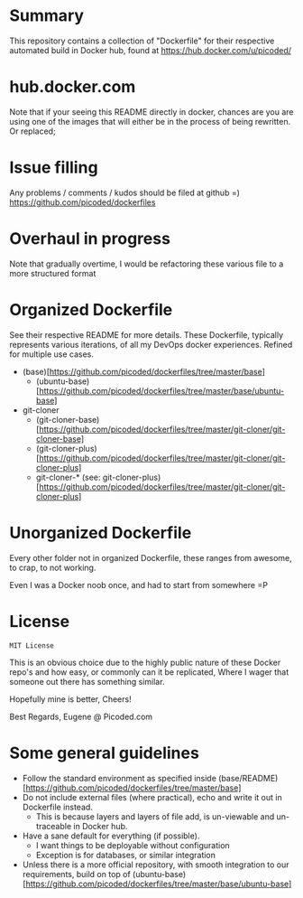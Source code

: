 # Summary

This repository contains a collection of "Dockerfile" for their respective automated build in Docker hub,
found at https://hub.docker.com/u/picoded/

# hub.docker.com

Note that if your seeing this README directly in docker, chances are you are using one of the images that will 
either be in the process of being rewritten. Or replaced;

# Issue filling

Any problems / comments / kudos should be filed at github =)
https://github.com/picoded/dockerfiles

# Overhaul in progress

Note that gradually overtime, I would be refactoring these various file to a more structured format

# Organized Dockerfile

See their respective README for more details. These Dockerfile, typically represents various iterations,
of all my DevOps docker experiences. Refined for multiple use cases.

+ (base)[https://github.com/picoded/dockerfiles/tree/master/base]
	+ (ubuntu-base)[https://github.com/picoded/dockerfiles/tree/master/base/ubuntu-base]
+ git-cloner
	+ (git-cloner-base)[https://github.com/picoded/dockerfiles/tree/master/git-cloner/git-cloner-base]
	+ (git-cloner-plus)[https://github.com/picoded/dockerfiles/tree/master/git-cloner/git-cloner-plus]
	+ git-cloner-* (see: git-cloner-plus)[https://github.com/picoded/dockerfiles/tree/master/git-cloner/git-cloner-plus]
	
# Unorganized Dockerfile

Every other folder not in organized Dockerfile, these ranges from awesome, to crap, to not working.

Even I was a Docker noob once, and had to start from somewhere =P

# License 

`MIT License`

This is an obvious choice due to the highly public nature of these Docker repo's and how easy, 
or commonly can it be replicated, Where I wager that someone out there has something similar.

Hopefully mine is better, Cheers!

Best Regards,
Eugene @ Picoded.com

# Some general guidelines

+ Follow the standard environment as specified inside (base/README)[https://github.com/picoded/dockerfiles/tree/master/base]
+ Do not include external files (where practical), echo and write it out in Dockerfile instead.
	+ This is because layers and layers of file add, is un-viewable and un-traceable in Docker hub.
+ Have a sane default for everything (if possible).
	+ I want things to be deployable without configuration
	+ Exception is for databases, or similar integration
+ Unless there is a more official repository, with smooth integration to our requirements, build on top of (ubuntu-base)[https://github.com/picoded/dockerfiles/tree/master/base/ubuntu-base]
